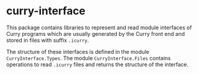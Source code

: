 curry-interface
===============

This package contains libraries to represent and read module interfaces of
Curry programs which are usually generated by the Curry front end and
stored in files with suffix `.icurry`.

The structure of these interfaces is defined in the module
`CurryInterface.Types`.
The module `CurryInterface.Files` contains operations to read `.icurry` files
and returns the structure of the interface.
